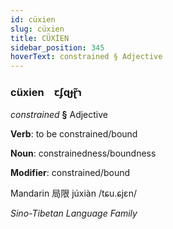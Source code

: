 ```yaml
---
id: cüxien
slug: cüxien
title: CÜXİEN
sidebar_position: 345
hoverText: constrained § Adjective
---
```


### cüxien&emsp;<span kind="abugida">ꞇʄɋɟɽ̃ɿ</span>

*constrained* **§** Adjective

**Verb**: to be constrained/bound

**Noun**: constrainedness/boundness

**Modifier**: constrained/bound

Mandarin 局限 júxiàn /tɕu.ɕjɛn/

*Sino-Tibetan Language Family*